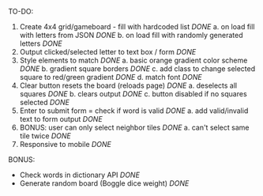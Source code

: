 TO-DO:

1. Create 4x4 grid/gameboard - fill with hardcoded list _DONE_
   a. on load fill with letters from JSON _DONE_
   b. on load fill with randomly generated letters _DONE_
2. Output clicked/selected letter to text box / form _DONE_
3. Style elements to match _DONE_
   a. basic orange gradient color scheme _DONE_
   b. gradient square borders _DONE_
   c. add class to change selected square to red/green gradient _DONE_
   d. match font _DONE_
4. Clear button resets the board (reloads page) _DONE_
   a. deselects all squares _DONE_
   b. clears output _DONE_
   c. button disabled if no squares selected _DONE_
5. Enter to submit form = check if word is valid _DONE_
   a. add valid/invalid text to form output _DONE_
6. BONUS: user can only select neighbor tiles _DONE_
   a. can't select same tile twice _DONE_
7. Responsive to mobile _DONE_

BONUS:

- Check words in dictionary API _DONE_
- Generate random board (Boggle dice weight) _DONE_
